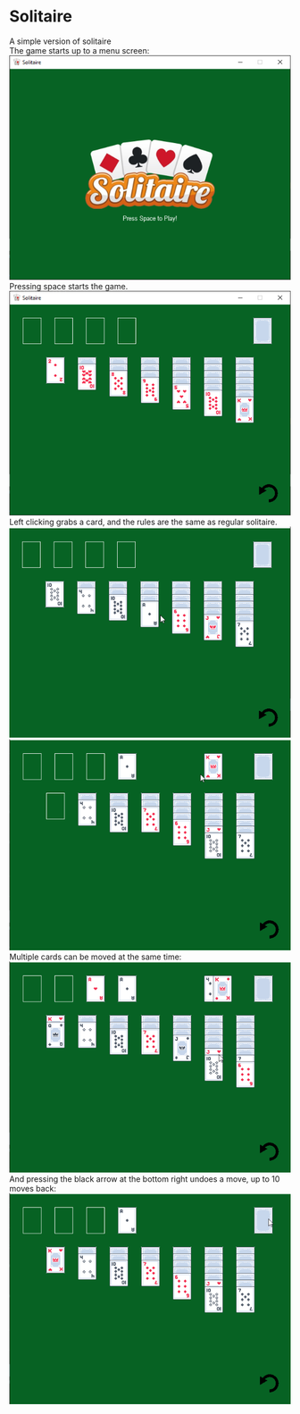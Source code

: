 # Solitaire
A simple version of solitaire<br>
The game starts up to a menu screen:<br>
![Alt text](screenshots/menu.png)<br>
Pressing space starts the game.<br>
![Alt text](screenshots/main.png)<br>
Left clicking grabs a card, and the rules are the same as regular solitaire.<br>
![Alt text](screenshots/move_ace.gif)<br>
![Alt text](screenshots/move_king.gif)<br>
Multiple cards can be moved at the same time:<br>
![Alt text](screenshots/multiple.gif)<br>
And pressing the black arrow at the bottom right undoes a move, up to 10 moves back:<br>
![Alt text](screenshots/undo.gif)<br>
